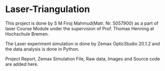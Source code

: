 # Laser-Triangulation

This project is done by S M Firoj Mahmud(Matr. Nr. 5057900) as a part of laser Course Module under the supervision of Prof. Thomas Henning at Hochschule Bremen.

The Laser experiment simulation is done by Zemax OpticStudio 20.1.2 and the data analysis is done in Python.

Project Report, Zemax Simulation File, Raw data, Images and Source code are added here.